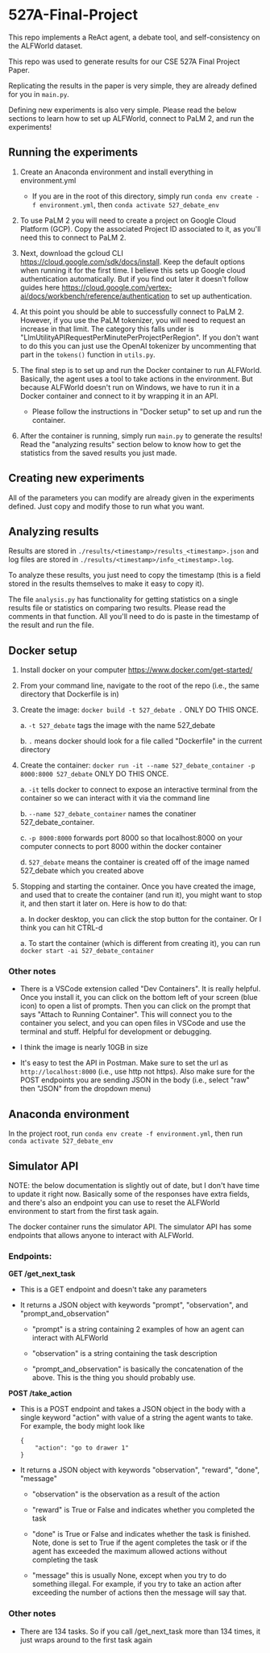 # 527A-Final-Project

This repo implements a ReAct agent, a debate tool, and self-consistency on the ALFWorld dataset.

This repo was used to generate results for our CSE 527A Final Project Paper.

Replicating the results in the paper is very simple, they are already defined for you in `main.py`.

Defining new experiments is also very simple. Please read the below sections to learn how to set up ALFWorld, connect to PaLM 2, and run the experiments!


## Running the experiments


1. Create an Anaconda environment and install everything in environment.yml
   - If you are in the root of this directory, simply run `conda env create -f environment.yml`, then `conda activate 527_debate_env`


2. To use PaLM 2 you will need to create a project on Google Cloud Platform (GCP). Copy the associated Project ID associated to it, as you'll need this to connect to PaLM 2.


3. Next, download the gcloud CLI https://cloud.google.com/sdk/docs/install. Keep the default options when running it for the first time. I believe this sets up Google cloud authentication automatically. But if you find out later it doesn't follow guides here https://cloud.google.com/vertex-ai/docs/workbench/reference/authentication to set up authentication. 


4. At this point you should be able to successfully connect to PaLM 2. However, if you use the PaLM tokenizer, you will need to request an increase in that limit. The category this falls under is "LlmUtilityAPIRequestPerMinutePerProjectPerRegion". If you don't want to do this you can just use the OpenAI tokenizer by uncommenting that part in the `tokens()` function in `utils.py`.


5. The final step is to set up and run the Docker container to run ALFWorld. Basically, the agent uses a tool to take actions in the environment. But because ALFWorld doesn't run on Windows, we have to run it in a Docker container and connect to it by wrapping it in an API.
   - Please follow the instructions in "Docker setup" to set up and run the container.

6. After the container is running, simply run `main.py` to generate the results! Read the "analyzing results" section below to know how to get the statistics from the saved results you just made.


## Creating new experiments

All of the parameters you can modify are already given in the experiments defined. Just copy and modify those to run what you want.


## Analyzing results

Results are stored in `./results/<timestamp>/results_<timestamp>.json` and log files are stored in `./results/<timestamp>/info_<timestamp>.log`.

To analyze these results, you just need to copy the timestamp (this is a field stored in the results themselves to make it easy to copy it).

The file `analysis.py` has functionality for getting statistics on a single results file or statistics on comparing two results. Please read the comments in that function. All you'll need to do is paste in the timestamp of the result and run the file.



## Docker setup

1. Install docker on your computer https://www.docker.com/get-started/ 

2. From your command line, navigate to the root of the repo (i.e., the same directory that Dockerfile is in)

3. Create the image: ```docker build -t 527_debate .``` ONLY DO THIS ONCE.

    a. ```-t 527_debate``` tags the image with the name 527_debate
    
    b. ```.``` means docker should look for a file called "Dockerfile" in the current directory

4. Create the container: ```docker run -it --name 527_debate_container -p 8000:8000 527_debate``` ONLY DO THIS ONCE.

    a. ```-it``` tells docker to connect to expose an interactive terminal from the container so we can interact with it via the command line

    b. ```--name 527_debate_container``` names the conatiner 527_debate_container.
    
    c. ```-p 8000:8000``` forwards port 8000 so that localhost:8000 on your computer connects to port 8000 within the docker container

    d. ```527_debate``` means the container is created off of the image named 527_debate which you created above

5. Stopping and starting the container. Once you have created the image, and used that to create the container (and run it), you might want to stop it, and then start it later on. Here is how to do that:

    a. In docker desktop, you can click the stop button for the container. Or I think you can hit CTRL-d

    a. To start the container (which is different from creating it), you can run ```docker start -ai 527_debate_container```

### Other notes

- There is a VSCode extension called "Dev Containers". It is really helpful. Once you install it, you can click on the bottom left of your screen (blue icon) to open a list of prompts. Then you can click on the prompt that says "Attach to Running Container". This will connect you to the container you select, and you can open files in VSCode and use the terminal and stuff. Helpful for development or debugging.

- I think the image is nearly 10GB in size

- It's easy to test the API in Postman. Make sure to set the url as `http://localhost:8000` (i.e., use http not https). Also make sure for the POST endpoints you are sending JSON in the body (i.e., select "raw" then "JSON" from the dropdown menu)


## Anaconda environment

In the project root, run `conda env create -f environment.yml`, then run `conda activate 527_debate_env`


## Simulator API

NOTE: the below documentation is slightly out of date, but I don't have time to update it right now. Basically some of the responses have extra fields, and there's also an endpoint you can use to reset the ALFWorld environment to start from the first task again.

The docker container runs the simulator API. The simulator API has some endpoints that allows anyone to interact with ALFWorld. 

### Endpoints:

**GET /get_next_task**

- This is a GET endpoint and doesn't take any parameters

- It returns a JSON object with keywords "prompt", "observation", and "prompt_and_observation"

    - "prompt" is a string containing 2 examples of how an agent can interact with ALFWorld

    - "observation" is a string containing the task description

    - "prompt_and_observation" is basically the concatenation of the above. This is the thing you should probably use.

**POST /take_action**

- This is a POST endpoint and takes a JSON object in the body with a single keyword "action" with value of a string the agent wants to take. For example, the body might look like 

    ```
    {
        "action": "go to drawer 1"
    }
    ```

- It returns a JSON object with keywords "observation", "reward", "done", "message"

    - "observation" is the observation as a result of the action

    - "reward" is True or False and indicates whether you completed the task

    - "done" is True or False and indicates whether the task is finished. Note, done is set to True if the agent completes the task or if the agent has exceeded the maximum allowed actions without completing the task

    - "message" this is usually None, except when you try to do something illegal. For example, if you try to take an action after exceeding the number of actions then the message will say that.


### Other notes

- There are 134 tasks. So if you call /get_next_task more than 134 times, it just wraps around to the first task again

